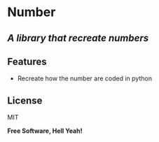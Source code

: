 # Number
## _A library that recreate numbers_

## Features

- Recreate how the number are coded in python

## License

MIT

**Free Software, Hell Yeah!**
